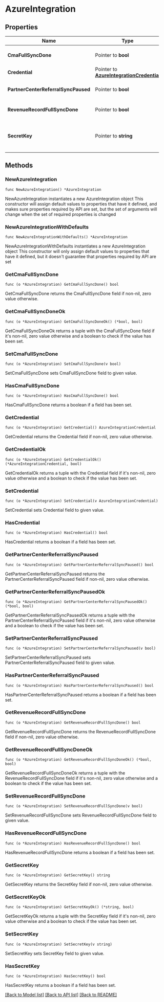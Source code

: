 # AzureIntegration

## Properties

Name | Type | Description | Notes
------------ | ------------- | ------------- | -------------
**CmaFullSyncDone** | Pointer to **bool** | Is Azure Commercial Marketplace Analytics (CMA) full-sync done. | [optional] 
**Credential** | Pointer to [**AzureIntegrationCredential**](AzureIntegrationCredential.md) |  | [optional] 
**PartnerCenterReferralSyncPaused** | Pointer to **bool** | Is Microsoft Partner Center referral sync paused. | [optional] 
**RevenueRecordFullSyncDone** | Pointer to **bool** | Is AZURE Marketplace Revenue Record full-sync done. | [optional] 
**SecretKey** | Pointer to **string** | The secret key used to store the AzureIntegrationCredential in AWS Secret manager. for internal usage only. | [optional] 

## Methods

### NewAzureIntegration

`func NewAzureIntegration() *AzureIntegration`

NewAzureIntegration instantiates a new AzureIntegration object
This constructor will assign default values to properties that have it defined,
and makes sure properties required by API are set, but the set of arguments
will change when the set of required properties is changed

### NewAzureIntegrationWithDefaults

`func NewAzureIntegrationWithDefaults() *AzureIntegration`

NewAzureIntegrationWithDefaults instantiates a new AzureIntegration object
This constructor will only assign default values to properties that have it defined,
but it doesn't guarantee that properties required by API are set

### GetCmaFullSyncDone

`func (o *AzureIntegration) GetCmaFullSyncDone() bool`

GetCmaFullSyncDone returns the CmaFullSyncDone field if non-nil, zero value otherwise.

### GetCmaFullSyncDoneOk

`func (o *AzureIntegration) GetCmaFullSyncDoneOk() (*bool, bool)`

GetCmaFullSyncDoneOk returns a tuple with the CmaFullSyncDone field if it's non-nil, zero value otherwise
and a boolean to check if the value has been set.

### SetCmaFullSyncDone

`func (o *AzureIntegration) SetCmaFullSyncDone(v bool)`

SetCmaFullSyncDone sets CmaFullSyncDone field to given value.

### HasCmaFullSyncDone

`func (o *AzureIntegration) HasCmaFullSyncDone() bool`

HasCmaFullSyncDone returns a boolean if a field has been set.

### GetCredential

`func (o *AzureIntegration) GetCredential() AzureIntegrationCredential`

GetCredential returns the Credential field if non-nil, zero value otherwise.

### GetCredentialOk

`func (o *AzureIntegration) GetCredentialOk() (*AzureIntegrationCredential, bool)`

GetCredentialOk returns a tuple with the Credential field if it's non-nil, zero value otherwise
and a boolean to check if the value has been set.

### SetCredential

`func (o *AzureIntegration) SetCredential(v AzureIntegrationCredential)`

SetCredential sets Credential field to given value.

### HasCredential

`func (o *AzureIntegration) HasCredential() bool`

HasCredential returns a boolean if a field has been set.

### GetPartnerCenterReferralSyncPaused

`func (o *AzureIntegration) GetPartnerCenterReferralSyncPaused() bool`

GetPartnerCenterReferralSyncPaused returns the PartnerCenterReferralSyncPaused field if non-nil, zero value otherwise.

### GetPartnerCenterReferralSyncPausedOk

`func (o *AzureIntegration) GetPartnerCenterReferralSyncPausedOk() (*bool, bool)`

GetPartnerCenterReferralSyncPausedOk returns a tuple with the PartnerCenterReferralSyncPaused field if it's non-nil, zero value otherwise
and a boolean to check if the value has been set.

### SetPartnerCenterReferralSyncPaused

`func (o *AzureIntegration) SetPartnerCenterReferralSyncPaused(v bool)`

SetPartnerCenterReferralSyncPaused sets PartnerCenterReferralSyncPaused field to given value.

### HasPartnerCenterReferralSyncPaused

`func (o *AzureIntegration) HasPartnerCenterReferralSyncPaused() bool`

HasPartnerCenterReferralSyncPaused returns a boolean if a field has been set.

### GetRevenueRecordFullSyncDone

`func (o *AzureIntegration) GetRevenueRecordFullSyncDone() bool`

GetRevenueRecordFullSyncDone returns the RevenueRecordFullSyncDone field if non-nil, zero value otherwise.

### GetRevenueRecordFullSyncDoneOk

`func (o *AzureIntegration) GetRevenueRecordFullSyncDoneOk() (*bool, bool)`

GetRevenueRecordFullSyncDoneOk returns a tuple with the RevenueRecordFullSyncDone field if it's non-nil, zero value otherwise
and a boolean to check if the value has been set.

### SetRevenueRecordFullSyncDone

`func (o *AzureIntegration) SetRevenueRecordFullSyncDone(v bool)`

SetRevenueRecordFullSyncDone sets RevenueRecordFullSyncDone field to given value.

### HasRevenueRecordFullSyncDone

`func (o *AzureIntegration) HasRevenueRecordFullSyncDone() bool`

HasRevenueRecordFullSyncDone returns a boolean if a field has been set.

### GetSecretKey

`func (o *AzureIntegration) GetSecretKey() string`

GetSecretKey returns the SecretKey field if non-nil, zero value otherwise.

### GetSecretKeyOk

`func (o *AzureIntegration) GetSecretKeyOk() (*string, bool)`

GetSecretKeyOk returns a tuple with the SecretKey field if it's non-nil, zero value otherwise
and a boolean to check if the value has been set.

### SetSecretKey

`func (o *AzureIntegration) SetSecretKey(v string)`

SetSecretKey sets SecretKey field to given value.

### HasSecretKey

`func (o *AzureIntegration) HasSecretKey() bool`

HasSecretKey returns a boolean if a field has been set.


[[Back to Model list]](../README.md#documentation-for-models) [[Back to API list]](../README.md#documentation-for-api-endpoints) [[Back to README]](../README.md)


